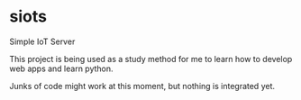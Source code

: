 # siots
Simple IoT Server

This project is being used as a study method for me to learn how to develop web apps and learn python.

Junks of code might work at this moment, but nothing is integrated yet.
